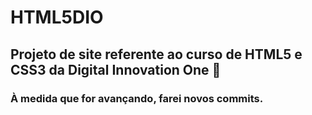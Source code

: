 # HTML5DIO
## Projeto de site referente ao curso de HTML5 e CSS3 da Digital Innovation One :rocket:
### À medida que for avançando, farei novos commits.
